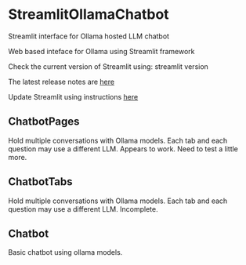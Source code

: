 # StreamlitOllamaChatbot

Streamlit interface for Ollama hosted LLM chatbot

Web based inteface for Ollama using Streamlit framework

Check the current version of Streamlit using: streamlit version

The latest release notes are [here](https://docs.streamlit.io/develop/quick-reference/release-notes)

Update Streamlit using instructions [here](https://docs.streamlit.io/knowledge-base/using-streamlit/how-upgrade-latest-version-streamlit)

## ChatbotPages

Hold multiple conversations with Ollama models. Each tab and each question may use a different LLM. Appears to work. Need to test a little more.

## ChatbotTabs

Hold multiple conversations with Ollama models. Each tab and each question may use a different LLM. Incomplete.

## Chatbot

Basic chatbot using ollama models.

